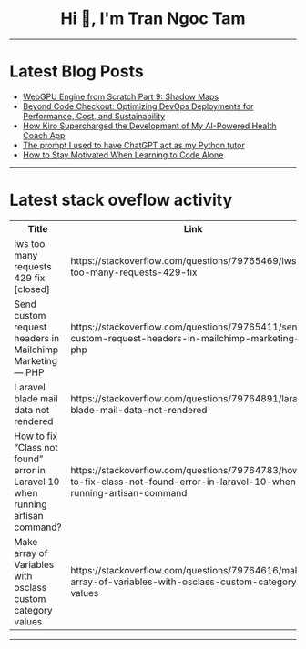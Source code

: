 <h1 align="center">Hi 👋, I'm Tran Ngoc Tam</h1>

---

# Latest Blog Posts 
<!-- BLOG-POST-LIST:START -->
- [WebGPU Engine from Scratch Part 9: Shadow Maps](https://dev.to/ndesmic/webgpu-engine-from-scratch-part-9-shadow-maps-11d9)
- [Beyond Code Checkout: Optimizing DevOps Deployments for Performance, Cost, and Sustainability](https://dev.to/srinivasamcjf/beyond-code-checkout-optimizing-devops-deployments-for-performance-cost-and-sustainability-37d0)
- [How Kiro Supercharged the Development of My AI-Powered Health Coach App](https://dev.to/49_pips_2c2d69a412fd4d922/how-kiro-supercharged-the-development-of-my-ai-powered-health-coach-app-14i6)
- [The prompt I used to have ChatGPT act as my Python tutor](https://dev.to/bredscc/the-prompt-i-used-to-have-chatgpt-act-as-my-python-tutor-4n84)
- [How to Stay Motivated When Learning to Code Alone](https://dev.to/sami_ammar_fb38e674b4a49e/how-to-stay-motivated-when-learning-to-code-alone-4d9l)
<!-- BLOG-POST-LIST:END -->

---

# Latest stack oveflow activity
<table>
  <tr><th>Title</th><th>Link</th></tr>
  <!-- STACKOVERFLOW:START --><tr><td>lws too many requests 429 fix [closed]</td><td>https://stackoverflow.com/questions/79765469/lws-too-many-requests-429-fix</td></tr><tr><td>Send custom request headers in Mailchimp Marketing — PHP</td><td>https://stackoverflow.com/questions/79765411/send-custom-request-headers-in-mailchimp-marketing-php</td></tr><tr><td>Laravel blade mail data not rendered</td><td>https://stackoverflow.com/questions/79764891/laravel-blade-mail-data-not-rendered</td></tr><tr><td>How to fix “Class not found” error in Laravel 10 when running artisan command?</td><td>https://stackoverflow.com/questions/79764783/how-to-fix-class-not-found-error-in-laravel-10-when-running-artisan-command</td></tr><tr><td>Make array of Variables with osclass custom category values</td><td>https://stackoverflow.com/questions/79764616/make-array-of-variables-with-osclass-custom-category-values</td></tr><!-- STACKOVERFLOW:END -->
</table>

---


